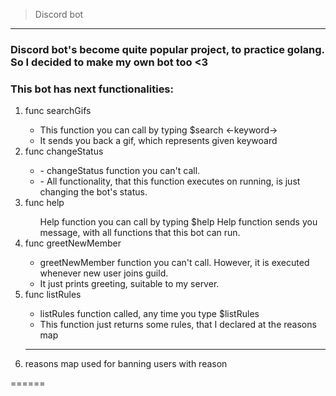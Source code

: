 
> Discord bot 
<hr>
<h3>Discord bot's become quite popular project, to practice golang. So I decided to make my own bot too <3 </h3>
    <h3>This bot has next functionalities: </h3>
<ol><li>func searchGifs</li>
    <ul>    
            <li> This function you can call by typing $search <-keyword->
            <li>It sends you back a gif, which represents given keywoard
    </ul>
<li>func changeStatus</li>
     <ul>
         <li>- changeStatus function you can't call. </li>
         <li>- All functionality, that this function executes on running, is just changing the bot's status. </li>
     </ul>
<li>func help</li>
    <ul>
        Help function you can call by typing $help
        Help function sends you message, with all functions that this bot can run.
    </ul>
<li>func greetNewMember</li>
    <ul>
        <li>greetNewMember function you can't call. However, it is executed whenever new user joins guild.</li>
        <li>It just prints greeting, suitable to my server. </li>
    </ul>
        <li>func listRules </li>
        <ul>
            <li> listRules function called, any time you type $listRules </li>
            <li> This function just returns some rules, that I declared at the reasons map </li>
        </ul>
 <hr>
        <li>   reasons map used for banning users with reason    </li>
    </ol>
    ======
